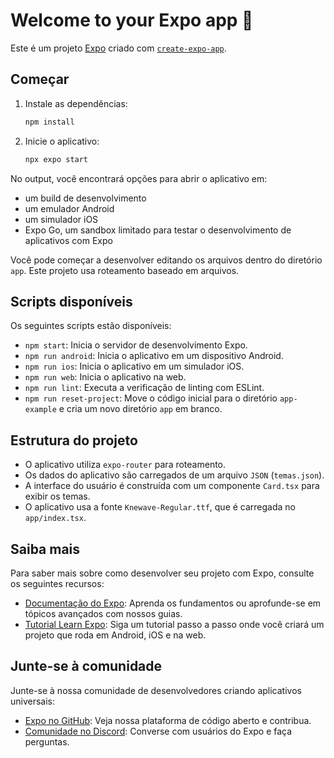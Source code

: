 # Welcome to your Expo app 👋

Este é um projeto [Expo](https://expo.dev) criado com [`create-expo-app`](https://www.npmjs.com/package/create-expo-app).

## Começar

1. Instale as dependências:

   ```bash
   npm install
   ```

2. Inicie o aplicativo:

   ```bash
   npx expo start
   ```

No output, você encontrará opções para abrir o aplicativo em:

- um build de desenvolvimento  
- um emulador Android  
- um simulador iOS  
- Expo Go, um sandbox limitado para testar o desenvolvimento de aplicativos com Expo

Você pode começar a desenvolver editando os arquivos dentro do diretório `app`. Este projeto usa roteamento baseado em arquivos.

## Scripts disponíveis

Os seguintes scripts estão disponíveis:

- `npm start`: Inicia o servidor de desenvolvimento Expo.  
- `npm run android`: Inicia o aplicativo em um dispositivo Android.  
- `npm run ios`: Inicia o aplicativo em um simulador iOS.  
- `npm run web`: Inicia o aplicativo na web.  
- `npm run lint`: Executa a verificação de linting com ESLint.  
- `npm run reset-project`: Move o código inicial para o diretório `app-example` e cria um novo diretório `app` em branco.

## Estrutura do projeto

- O aplicativo utiliza `expo-router` para roteamento.  
- Os dados do aplicativo são carregados de um arquivo `JSON` (`temas.json`).  
- A interface do usuário é construída com um componente `Card.tsx` para exibir os temas.  
- O aplicativo usa a fonte `Knewave-Regular.ttf`, que é carregada no `app/index.tsx`.

## Saiba mais

Para saber mais sobre como desenvolver seu projeto com Expo, consulte os seguintes recursos:

- [Documentação do Expo](https://docs.expo.dev/): Aprenda os fundamentos ou aprofunde-se em tópicos avançados com nossos guias.  
- [Tutorial Learn Expo](https://docs.expo.dev/get-started/installation/): Siga um tutorial passo a passo onde você criará um projeto que roda em Android, iOS e na web.

## Junte-se à comunidade

Junte-se à nossa comunidade de desenvolvedores criando aplicativos universais:

- [Expo no GitHub](https://github.com/expo/expo): Veja nossa plataforma de código aberto e contribua.  
- [Comunidade no Discord](https://discord.com/invite/expo): Converse com usuários do Expo e faça perguntas.

